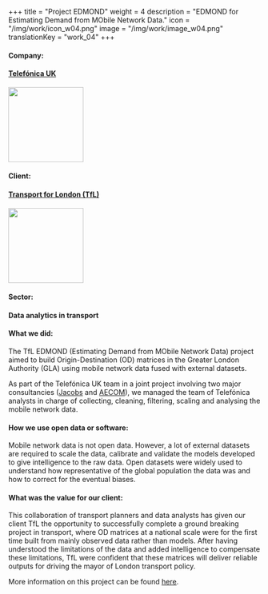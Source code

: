 +++
title = "Project EDMOND"
weight = 4
description = "EDMOND for Estimating Demand from MObile Network Data."
icon = "/img/work/icon_w04.png"
image = "/img/work/image_w04.png"
translationKey = "work_04"
+++

<!-- Company -->
<div class="row">
	<div class="col-sm-3"><h4>Company:</h4></div>
	<div class="col-sm-3"> <h4><a href = "https://www.o2.co.uk/" target="_blank">Telefónica UK</a> </h4> </div>
	<div class="col-sm-3"><a href = "https://www.o2.co.uk/" target="_blank"/> <img src="/img/clients/icon_telefonica.svg" width="150px"/></a></div>
</div>	

<!-- Client -->
<div class="row">
	<div class="col-sm-3"><h4>Client:</h4></div>
	<div class="col-sm-3"> <h4><a href = "https://tfl.gov.uk/" target="_blank">Transport for London (TfL)</a> </h4> </div>
	<div class="col-sm-3"><a href = "https://tfl.gov.uk/" target="_blank"/> <img src="/img/clients/icon_tfl.svg" width="150px"/></a></div>
</div>	

<!-- Sector -->
<div class="row">
	<div class="col-sm-3"><h4>Sector:</h4></div>
	<div class="col-sm-3"> <h4>Data analytics in transport</div>
	<div class="col-sm-3"></div>
</div>	

<h4>What we did:</h4> 
<p>
The TfL EDMOND (Estimating Demand from MObile Network Data) project aimed to build Origin-Destination (OD) matrices in the Greater London Authority (GLA) using mobile network data fused with external datasets.
</p>
<p>
As part of the Telefónica UK team in a joint project involving two major consultancies (<a href = "http://www.jacobs.com/" target="_blank">Jacobs</a> and <a href = "https://www.aecom.com/" target="_blank">AECOM</a>), we managed the team of Telefónica analysts in charge of collecting, cleaning, filtering, scaling and analysing the mobile network data.
</p>

<h4>How we use open data or software:</h4>
<p>
Mobile network data is not open data. However, a lot of external datasets are required to scale the data, calibrate and validate the models developed to give intelligence to the raw data. Open datasets were widely used to understand how representative of the global population the data was and how to correct for the eventual biases.
</p>

<h4>What was the value for our client:</h4>
<p>
This collaboration of transport planners and data analysts has given our client TfL the opportunity to successfully complete a ground breaking project in transport, where OD matrices at a national scale were for the first time built from mainly observed data rather than models. After having understood the limitations of the data and added intelligence to compensate these limitations, TfL were confident that these matrices will deliver reliable outputs for driving the mayor of London transport policy.
</p>

<p>
More information on this project can be found <a href = "https://aetransport.org/en-gb/past-etc-papers/conference-papers-2018?search=edmond&state=a" target="_blank"><u>here</u></a>.
</p>


